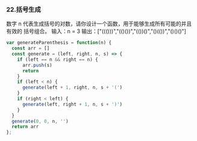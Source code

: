 ### 22.括号生成
数字 n 代表生成括号的对数，请你设计一个函数，用于能够生成所有可能的并且 有效的 括号组合。
输入：n = 3
输出：["((()))","(()())","(())()","()(())","()()()"]
```js
var generateParenthesis = function(n) {
  const arr = []
  const generate = (left, right, n, s) => {
    if (left == n && right == n) {
      arr.push(s)
      return
    }
    if (left < n) {
      generate(left + 1, right, n, s + '(')
    }
    if (right < left) {
      generate(left, right + 1, n, s + ')')
    }
  }
  generate(0, 0, n, '')
  return arr
};
```